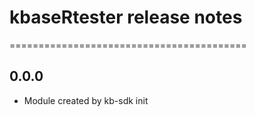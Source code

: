 # kbaseRtester release notes
=========================================

0.0.0
-----
* Module created by kb-sdk init
